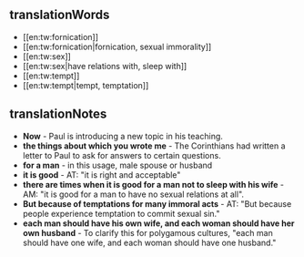## translationWords

* [[en:tw:fornication]]
* [[en:tw:fornication|fornication, sexual immorality]]
* [[en:tw:sex]]
* [[en:tw:sex|have relations with, sleep with]]
* [[en:tw:tempt]]
* [[en:tw:tempt|tempt, temptation]]

## translationNotes

* **Now** - Paul is introducing a new topic in his teaching.
* **the things about which you wrote me** - The Corinthians had written a letter to Paul to ask for answers to certain questions.
* **for a man** - in this usage, male spouse or husband
* **it is good** - AT: "it is right and acceptable"
* **there are times when it is good for a man not to sleep with his wife** - AM: "it is good for a man to have no sexual relations at all".
* **But because of temptations for many immoral acts** - AT: "But because people experience temptation to commit sexual sin."
* **each man should have his own wife, and each woman should have her own husband** - To clarify this for polygamous cultures, "each man should have one wife, and each woman should have one husband."
